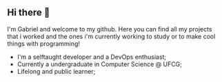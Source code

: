 ## Hi there 👋

I'm Gabriel and welcome to my github.
Here you can find all my projects that i worked and the ones i'm currently working to study or to make cool things with programming!
- I'm a selftaught developer and a DevOps enthusiast;
- Currently a undergraduate in Computer Science @ UFCG;
- Lifelong and public learner;

